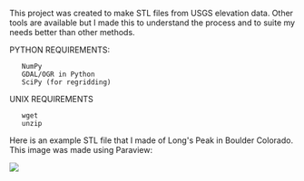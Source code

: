 This project was created to make STL files from USGS elevation data. Other tools are available but I made this to understand the process and to suite my needs better than other methods.

PYTHON REQUIREMENTS:

       NumPy
       GDAL/OGR in Python
       SciPy (for regridding)
       
UNIX REQUIREMENTS
     
       wget
       unzip	
       

Here is an example STL file that I made of Long's Peak in Boulder Colorado.
This image was made using Paraview:


![](https://github.com/lannymac/elevationToSTL/blob/master/Longs_Peak_Example.png)


